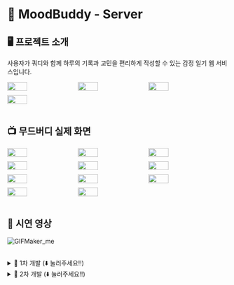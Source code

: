 # 📔 MoodBuddy - Server

## 🖥️ 프로젝트 소개
사용자가 쿼디와 함께 하루의 기록과 고민을 편리하게 작성할 수 있는 감정 일기 웹 서비스입니다.

<div style="display: flex; flex-wrap: wrap; gap: 10px;">
  <img src="https://github.com/user-attachments/assets/61b83563-2496-4d61-aa91-29e4392e656f" width="30%">
  <img src="https://github.com/user-attachments/assets/5c030d7a-882c-4ad2-af45-4086d8b97561" width="30%">
  <img src="https://github.com/user-attachments/assets/dc002fed-dc2c-4511-816c-e321090d119d" width="30%">
  <img src="https://github.com/user-attachments/assets/26d15186-8bcf-4c3a-91a8-b3cd98b69e89" width="30%">
</div>

<br>

## 📺 무드버디 실제 화면
<div style="display: flex; flex-wrap: wrap; gap: 10px;">
  <img src="https://github.com/user-attachments/assets/dc521e90-b4fd-4cd2-94e2-1e2d2a93dbbb" width="30%">
  <img src="https://github.com/user-attachments/assets/8db0dbf0-0c61-420b-9bb1-497f80b802dc" width="30%">
  <img src="https://github.com/user-attachments/assets/fe4a279c-d872-48eb-ab29-2de2627d7631" width="30%">
  <img src="https://github.com/user-attachments/assets/1d4a8bdc-5dc6-4015-861a-9f135cf07273" width="30%">
  <img src="https://github.com/user-attachments/assets/b91aeb51-91fe-4059-a2ca-01e257a7f166" width="30%">
  <img src="https://github.com/user-attachments/assets/3ec5da46-63de-4b67-99a3-aea10dd2477f" width="30%">
  <img src="https://github.com/user-attachments/assets/7e1354f8-dbb5-47f8-925a-f3e44304e068" width="30%">
  <img src="https://github.com/user-attachments/assets/73ad1b66-6ce5-4dc1-b5fd-f6b69f26f562" width="30%">
  <img src="https://github.com/user-attachments/assets/9e3b67a0-2eee-443f-ad79-c42af3acaad7" width="30%">
  <img src="https://github.com/user-attachments/assets/3d6159c0-b8f8-4f61-a8cf-dea0c27aa423" width="30%">
  <img src="https://github.com/user-attachments/assets/5ecc9021-4309-44a1-bf54-f585b7707b3d" width="30%">
</div>

<br>

## 🎥 시연 영상
![GIFMaker_me](https://github.com/user-attachments/assets/2a61f871-a1ca-402a-98a2-3643112e5b53)

<br>

<details>
  <summary> 💊 1차 개발 (⬇️ 눌러주세요‼️) </summary>
  
  ## 🕰️ 개발 기간
  * 24.03.01 - 24.07.27
  
  <br>
  
  ## ⚙️ 개발 환경
  - `Java 17`
  - **IDE** : IntelliJ IDEA
  - **Framework** : Springboot(3.2.6)
  - **Database** : MySQL
  - **ORM** : Hibernate (Spring Data JPA 사용)
  
  <br>
  
  ## 🧑‍🤝‍🧑 멤버 구성
  <p>
      <a href="https://github.com/M-ung">
        <img src="https://avatars.githubusercontent.com/u/126846468?v=4" width="100">
      </a>
      <a href="https://github.com/dylee00">
        <img src="https://avatars.githubusercontent.com/u/135154209?v=4" width="100">
      </a>
      <a href="https://github.com/zzammin">
        <img src="https://avatars.githubusercontent.com/u/105933726?v=4" width="100"> 
      </a>
  </p>
  
  <br>

  ## 📁 디렉토리 구조
  ```
  📦src
   ┣ 📂main
   ┃ ┣ 📂java
   ┃ ┃ ┗ 📂moodbuddy
   ┃ ┃ ┃ ┗ 📂moodbuddy
   ┃ ┃ ┃ ┃ ┣ 📂domain
   ┃ ┃ ┃ ┃ ┃ ┣ 📂bookMark
   ┃ ┃ ┃ ┃ ┃ ┃ ┣ 📂controller
   ┃ ┃ ┃ ┃ ┃ ┃ ┃ ┗ 📜BookMarkApiController.java
   ┃ ┃ ┃ ┃ ┃ ┃ ┣ 📂domain
   ┃ ┃ ┃ ┃ ┃ ┃ ┃ ┗ 📜BookMark.java
   ┃ ┃ ┃ ┃ ┃ ┃ ┣ 📂dto
   ┃ ┃ ┃ ┃ ┃ ┃ ┃ ┗ 📂response
   ┃ ┃ ┃ ┃ ┃ ┃ ┃ ┃ ┗ 📜BookMarkResToggleDTO.java
   ┃ ┃ ┃ ┃ ┃ ┃ ┣ 📂repository
   ┃ ┃ ┃ ┃ ┃ ┃ ┃ ┣ 📜BookMarkRepository.java
   ┃ ┃ ┃ ┃ ┃ ┃ ┃ ┣ 📜BookMarkRepositoryCustom.java
   ┃ ┃ ┃ ┃ ┃ ┃ ┃ ┗ 📜BookMarkRepositoryImpl.java
   ┃ ┃ ┃ ┃ ┃ ┃ ┗ 📂service
   ┃ ┃ ┃ ┃ ┃ ┃ ┃ ┣ 📜BookMarkService.java
   ┃ ┃ ┃ ┃ ┃ ┃ ┃ ┗ 📜BookMarkServiceImpl.java
   ┃ ┃ ┃ ┃ ┃ ┣ 📂diary
   ┃ ┃ ┃ ┃ ┃ ┃ ┣ 📂controller
   ┃ ┃ ┃ ┃ ┃ ┃ ┃ ┣ 📜DiaryApiController.java
   ┃ ┃ ┃ ┃ ┃ ┃ ┃ ┗ 📜DiaryEmotionApiController.java
   ┃ ┃ ┃ ┃ ┃ ┃ ┣ 📂domain
   ┃ ┃ ┃ ┃ ┃ ┃ ┃ ┣ 📜Diary.java
   ┃ ┃ ┃ ┃ ┃ ┃ ┃ ┣ 📜DiaryEmotion.java
   ┃ ┃ ┃ ┃ ┃ ┃ ┃ ┣ 📜DiaryFont.java
   ┃ ┃ ┃ ┃ ┃ ┃ ┃ ┣ 📜DiaryFontSize.java
   ┃ ┃ ┃ ┃ ┃ ┃ ┃ ┣ 📜DiaryImage.java
   ┃ ┃ ┃ ┃ ┃ ┃ ┃ ┣ 📜DiaryImageStatus.java
   ┃ ┃ ┃ ┃ ┃ ┃ ┃ ┣ 📜DiaryStatus.java
   ┃ ┃ ┃ ┃ ┃ ┃ ┃ ┣ 📜DiarySubject.java
   ┃ ┃ ┃ ┃ ┃ ┃ ┃ ┗ 📜DiaryWeather.java
   ┃ ┃ ┃ ┃ ┃ ┃ ┣ 📂dto
   ┃ ┃ ┃ ┃ ┃ ┃ ┃ ┣ 📂request
   ┃ ┃ ┃ ┃ ┃ ┃ ┃ ┃ ┣ 📜DiaryReqDraftSelectDeleteDTO.java
   ┃ ┃ ┃ ┃ ┃ ┃ ┃ ┃ ┣ 📜DiaryReqEmotionDTO.java
   ┃ ┃ ┃ ┃ ┃ ┃ ┃ ┃ ┣ 📜DiaryReqFilterDTO.java
   ┃ ┃ ┃ ┃ ┃ ┃ ┃ ┃ ┣ 📜DiaryReqSaveDTO.java
   ┃ ┃ ┃ ┃ ┃ ┃ ┃ ┃ ┗ 📜DiaryReqUpdateDTO.java
   ┃ ┃ ┃ ┃ ┃ ┃ ┃ ┗ 📂response
   ┃ ┃ ┃ ┃ ┃ ┃ ┃ ┃ ┣ 📜DiaryImageResConnect.java
   ┃ ┃ ┃ ┃ ┃ ┃ ┃ ┃ ┣ 📜DiaryResDetailDTO.java
   ┃ ┃ ┃ ┃ ┃ ┃ ┃ ┃ ┣ 📜DiaryResDraftFindAllDTO.java
   ┃ ┃ ┃ ┃ ┃ ┃ ┃ ┃ ┣ 📜DiaryResDraftFindOneDTO.java
   ┃ ┃ ┃ ┃ ┃ ┃ ┃ ┃ ┗ 📜DiaryResEmotionDTO.java
   ┃ ┃ ┃ ┃ ┃ ┃ ┣ 📂mapper
   ┃ ┃ ┃ ┃ ┃ ┃ ┃ ┣ 📜DiaryImageMapper.java
   ┃ ┃ ┃ ┃ ┃ ┃ ┃ ┗ 📜DiaryMapper.java
   ┃ ┃ ┃ ┃ ┃ ┃ ┣ 📂repository
   ┃ ┃ ┃ ┃ ┃ ┃ ┃ ┣ 📜DiaryImageRepository.java
   ┃ ┃ ┃ ┃ ┃ ┃ ┃ ┣ 📜DiaryRepository.java
   ┃ ┃ ┃ ┃ ┃ ┃ ┃ ┣ 📜DiaryRepositoryCustom.java
   ┃ ┃ ┃ ┃ ┃ ┃ ┃ ┗ 📜DiaryRepositoryImpl.java
   ┃ ┃ ┃ ┃ ┃ ┃ ┗ 📂service
   ┃ ┃ ┃ ┃ ┃ ┃ ┃ ┣ 📜DiaryCountService.java
   ┃ ┃ ┃ ┃ ┃ ┃ ┃ ┣ 📜DiaryCountServiceImpl.java
   ┃ ┃ ┃ ┃ ┃ ┃ ┃ ┣ 📜DiaryFindService.java
   ┃ ┃ ┃ ┃ ┃ ┃ ┃ ┣ 📜DiaryFindServiceImpl.java
   ┃ ┃ ┃ ┃ ┃ ┃ ┃ ┣ 📜DiaryImageService.java
   ┃ ┃ ┃ ┃ ┃ ┃ ┃ ┣ 📜DiaryImageServiceImpl.java
   ┃ ┃ ┃ ┃ ┃ ┃ ┃ ┣ 📜DiaryService.java
   ┃ ┃ ┃ ┃ ┃ ┃ ┃ ┗ 📜DiaryServiceImpl.java
   ┃ ┃ ┃ ┃ ┃ ┣ 📂letter
   ┃ ┃ ┃ ┃ ┃ ┃ ┣ 📂controller
   ┃ ┃ ┃ ┃ ┃ ┃ ┃ ┗ 📜LetterApiController.java
   ┃ ┃ ┃ ┃ ┃ ┃ ┣ 📂domain
   ┃ ┃ ┃ ┃ ┃ ┃ ┃ ┗ 📜Letter.java
   ┃ ┃ ┃ ┃ ┃ ┃ ┣ 📂dto
   ┃ ┃ ┃ ┃ ┃ ┃ ┃ ┣ 📂request
   ┃ ┃ ┃ ┃ ┃ ┃ ┃ ┃ ┣ 📜LetterReqDTO.java
   ┃ ┃ ┃ ┃ ┃ ┃ ┃ ┃ ┗ 📜LetterReqUpdateDTO.java
   ┃ ┃ ┃ ┃ ┃ ┃ ┃ ┗ 📂response
   ┃ ┃ ┃ ┃ ┃ ┃ ┃ ┃ ┣ 📜LetterResDetailsDTO.java
   ┃ ┃ ┃ ┃ ┃ ┃ ┃ ┃ ┣ 📜LetterResPageAnswerDTO.java
   ┃ ┃ ┃ ┃ ┃ ┃ ┃ ┃ ┣ 📜LetterResPageDTO.java
   ┃ ┃ ┃ ┃ ┃ ┃ ┃ ┃ ┣ 📜LetterResSaveDTO.java
   ┃ ┃ ┃ ┃ ┃ ┃ ┃ ┃ ┗ 📜LetterResUpdateDTO.java
   ┃ ┃ ┃ ┃ ┃ ┃ ┣ 📂repository
   ┃ ┃ ┃ ┃ ┃ ┃ ┃ ┗ 📜LetterRepository.java
   ┃ ┃ ┃ ┃ ┃ ┃ ┗ 📂service
   ┃ ┃ ┃ ┃ ┃ ┃ ┃ ┣ 📜LetterService.java
   ┃ ┃ ┃ ┃ ┃ ┃ ┃ ┗ 📜LetterServiceImpl.java
   ┃ ┃ ┃ ┃ ┃ ┣ 📂monthcomment
   ┃ ┃ ┃ ┃ ┃ ┃ ┣ 📂domain
   ┃ ┃ ┃ ┃ ┃ ┃ ┃ ┗ 📜MonthComment.java
   ┃ ┃ ┃ ┃ ┃ ┃ ┗ 📂repository
   ┃ ┃ ┃ ┃ ┃ ┃ ┃ ┗ 📜MonthCommentRepository.java
   ┃ ┃ ┃ ┃ ┃ ┣ 📂profile
   ┃ ┃ ┃ ┃ ┃ ┃ ┣ 📂domain
   ┃ ┃ ┃ ┃ ┃ ┃ ┃ ┣ 📜Profile.java
   ┃ ┃ ┃ ┃ ┃ ┃ ┃ ┗ 📜ProfileImage.java
   ┃ ┃ ┃ ┃ ┃ ┃ ┗ 📂repository
   ┃ ┃ ┃ ┃ ┃ ┃ ┃ ┣ 📜ProfileImageRepository.java
   ┃ ┃ ┃ ┃ ┃ ┃ ┃ ┗ 📜ProfileRepository.java
   ┃ ┃ ┃ ┃ ┃ ┣ 📂quddyTI
   ┃ ┃ ┃ ┃ ┃ ┃ ┣ 📂controller
   ┃ ┃ ┃ ┃ ┃ ┃ ┃ ┗ 📜QuddyTIApiController.java
   ┃ ┃ ┃ ┃ ┃ ┃ ┣ 📂domain
   ┃ ┃ ┃ ┃ ┃ ┃ ┃ ┣ 📜QuddyTI.java
   ┃ ┃ ┃ ┃ ┃ ┃ ┃ ┗ 📜QuddyTIStatus.java
   ┃ ┃ ┃ ┃ ┃ ┃ ┣ 📂dto
   ┃ ┃ ┃ ┃ ┃ ┃ ┃ ┗ 📂response
   ┃ ┃ ┃ ┃ ┃ ┃ ┃ ┃ ┗ 📜QuddyTIResDetailDTO.java
   ┃ ┃ ┃ ┃ ┃ ┃ ┣ 📂mapper
   ┃ ┃ ┃ ┃ ┃ ┃ ┃ ┗ 📜QuddyTIMapper.java
   ┃ ┃ ┃ ┃ ┃ ┃ ┣ 📂repository
   ┃ ┃ ┃ ┃ ┃ ┃ ┃ ┗ 📜QuddyTIRepository.java
   ┃ ┃ ┃ ┃ ┃ ┃ ┣ 📂scheduler
   ┃ ┃ ┃ ┃ ┃ ┃ ┃ ┗ 📜QuddyTIScheduler.java
   ┃ ┃ ┃ ┃ ┃ ┃ ┗ 📂service
   ┃ ┃ ┃ ┃ ┃ ┃ ┃ ┣ 📜QuddyTIService.java
   ┃ ┃ ┃ ┃ ┃ ┃ ┃ ┗ 📜QuddyTIServiceImpl.java
   ┃ ┃ ┃ ┃ ┃ ┗ 📂user
   ┃ ┃ ┃ ┃ ┃ ┃ ┣ 📂controller
   ┃ ┃ ┃ ┃ ┃ ┃ ┃ ┣ 📜OAuthController.java
   ┃ ┃ ┃ ┃ ┃ ┃ ┃ ┗ 📜UserApiController.java
   ┃ ┃ ┃ ┃ ┃ ┃ ┣ 📂domain
   ┃ ┃ ┃ ┃ ┃ ┃ ┃ ┗ 📜User.java
   ┃ ┃ ┃ ┃ ┃ ┃ ┣ 📂dto
   ┃ ┃ ┃ ┃ ┃ ┃ ┃ ┣ 📂request
   ┃ ┃ ┃ ┃ ┃ ┃ ┃ ┃ ┣ 📜UserReqCalendarMonthDTO.java
   ┃ ┃ ┃ ┃ ┃ ┃ ┃ ┃ ┣ 📜UserReqCalendarSummaryDTO.java
   ┃ ┃ ┃ ┃ ┃ ┃ ┃ ┃ ┣ 📜UserReqLoginDTO.java
   ┃ ┃ ┃ ┃ ┃ ┃ ┃ ┃ ┣ 📜UserReqMainPageDTO.java
   ┃ ┃ ┃ ┃ ┃ ┃ ┃ ┃ ┣ 📜UserReqMonthCommentDTO.java
   ┃ ┃ ┃ ┃ ┃ ┃ ┃ ┃ ┣ 📜UserReqMonthCommentUpdateDTO.java
   ┃ ┃ ┃ ┃ ┃ ┃ ┃ ┃ ┣ 📜UserReqProfileUpdateDto.java
   ┃ ┃ ┃ ┃ ┃ ┃ ┃ ┃ ┣ 📜UserReqSaveDTO.java
   ┃ ┃ ┃ ┃ ┃ ┃ ┃ ┃ ┗ 📜UserReqUpdateTokenDTO.java
   ┃ ┃ ┃ ┃ ┃ ┃ ┃ ┣ 📂response
   ┃ ┃ ┃ ┃ ┃ ┃ ┃ ┃ ┣ 📜UserDiaryNumsDTO.java
   ┃ ┃ ┃ ┃ ┃ ┃ ┃ ┃ ┣ 📜UserEmotionStaticDTO.java
   ┃ ┃ ┃ ┃ ┃ ┃ ┃ ┃ ┣ 📜UserResCalendarMonthDTO.java
   ┃ ┃ ┃ ┃ ┃ ┃ ┃ ┃ ┣ 📜UserResCalendarMonthListDTO.java
   ┃ ┃ ┃ ┃ ┃ ┃ ┃ ┃ ┣ 📜UserResCalendarSummaryDTO.java
   ┃ ┃ ┃ ┃ ┃ ┃ ┃ ┃ ┣ 📜UserResCheckTodayDiaryDTO.java
   ┃ ┃ ┃ ┃ ┃ ┃ ┃ ┃ ┣ 📜UserResLoginDTO.java
   ┃ ┃ ┃ ┃ ┃ ┃ ┃ ┃ ┣ 📜UserResMainPageDTO.java
   ┃ ┃ ┃ ┃ ┃ ┃ ┃ ┃ ┣ 📜UserResMonthCommentDTO.java
   ┃ ┃ ┃ ┃ ┃ ┃ ┃ ┃ ┣ 📜UserResMonthCommentUpdateDTO.java
   ┃ ┃ ┃ ┃ ┃ ┃ ┃ ┃ ┣ 📜UserResProfileDTO.java
   ┃ ┃ ┃ ┃ ┃ ┃ ┃ ┃ ┣ 📜UserResSaveDTO.java
   ┃ ┃ ┃ ┃ ┃ ┃ ┃ ┃ ┣ 📜UserResStatisticsMonthDTO.java
   ┃ ┃ ┃ ┃ ┃ ┃ ┃ ┃ ┗ 📜UserResUpdateTokenDTO.java
   ┃ ┃ ┃ ┃ ┃ ┃ ┃ ┣ 📜KakaoProfile.java
   ┃ ┃ ┃ ┃ ┃ ┃ ┃ ┗ 📜KakaoTokenDto.java
   ┃ ┃ ┃ ┃ ┃ ┃ ┣ 📂mapper
   ┃ ┃ ┃ ┃ ┃ ┃ ┃ ┗ 📜UserMapper.java
   ┃ ┃ ┃ ┃ ┃ ┃ ┣ 📂repository
   ┃ ┃ ┃ ┃ ┃ ┃ ┃ ┗ 📜UserRepository.java
   ┃ ┃ ┃ ┃ ┃ ┃ ┣ 📂scheduler
   ┃ ┃ ┃ ┃ ┃ ┃ ┃ ┗ 📜UserScheduler.java
   ┃ ┃ ┃ ┃ ┃ ┃ ┗ 📂service
   ┃ ┃ ┃ ┃ ┃ ┃ ┃ ┣ 📜KakaoService.java
   ┃ ┃ ┃ ┃ ┃ ┃ ┃ ┣ 📜KakaoServiceImpl.java
   ┃ ┃ ┃ ┃ ┃ ┃ ┃ ┣ 📜UserService.java
   ┃ ┃ ┃ ┃ ┃ ┃ ┃ ┗ 📜UserServiceImpl.java
   ┃ ┃ ┃ ┃ ┣ 📂global
   ┃ ┃ ┃ ┃ ┃ ┣ 📂common
   ┃ ┃ ┃ ┃ ┃ ┃ ┣ 📂aspect
   ┃ ┃ ┃ ┃ ┃ ┃ ┃ ┗ 📜LoggerAspect.java
   ┃ ┃ ┃ ┃ ┃ ┃ ┣ 📂base
   ┃ ┃ ┃ ┃ ┃ ┃ ┃ ┗ 📜BaseEntity.java
   ┃ ┃ ┃ ┃ ┃ ┃ ┣ 📂cloud
   ┃ ┃ ┃ ┃ ┃ ┃ ┃ ┣ 📂dto
   ┃ ┃ ┃ ┃ ┃ ┃ ┃ ┃ ┗ 📂response
   ┃ ┃ ┃ ┃ ┃ ┃ ┃ ┃ ┃ ┗ 📜CloudResUploadDTO.java
   ┃ ┃ ┃ ┃ ┃ ┃ ┃ ┣ 📂mapper
   ┃ ┃ ┃ ┃ ┃ ┃ ┃ ┃ ┗ 📜CloudMapper.java
   ┃ ┃ ┃ ┃ ┃ ┃ ┃ ┣ 📂service
   ┃ ┃ ┃ ┃ ┃ ┃ ┃ ┃ ┣ 📜CloudService.java
   ┃ ┃ ┃ ┃ ┃ ┃ ┃ ┃ ┗ 📜CloudServiceImpl.java
   ┃ ┃ ┃ ┃ ┃ ┃ ┃ ┗ 📜ThumbnailGenerator.java
   ┃ ┃ ┃ ┃ ┃ ┃ ┣ 📂config
   ┃ ┃ ┃ ┃ ┃ ┃ ┃ ┣ 📜GPTConfig.java
   ┃ ┃ ┃ ┃ ┃ ┃ ┃ ┣ 📜MapperConfig.java
   ┃ ┃ ┃ ┃ ┃ ┃ ┃ ┣ 📜S3Config.java
   ┃ ┃ ┃ ┃ ┃ ┃ ┃ ┣ 📜SchedulingConfig.java
   ┃ ┃ ┃ ┃ ┃ ┃ ┃ ┣ 📜SecurityConfig.java
   ┃ ┃ ┃ ┃ ┃ ┃ ┃ ┗ 📜SpringDocOpenApiConfig.java
   ┃ ┃ ┃ ┃ ┃ ┃ ┣ 📂elasticSearch
   ┃ ┃ ┃ ┃ ┃ ┃ ┃ ┣ 📂diary
   ┃ ┃ ┃ ┃ ┃ ┃ ┃ ┃ ┗ 📂domain
   ┃ ┃ ┃ ┃ ┃ ┃ ┃ ┃ ┃ ┣ 📜DiaryDocument.java
   ┃ ┃ ┃ ┃ ┃ ┃ ┃ ┃ ┃ ┗ 📜DiaryImageDocument.java
   ┃ ┃ ┃ ┃ ┃ ┃ ┃ ┣ 📂mapper
   ┃ ┃ ┃ ┃ ┃ ┃ ┃ ┃ ┗ 📜DiaryDocumentMapper.java
   ┃ ┃ ┃ ┃ ┃ ┃ ┃ ┗ 📂repository
   ┃ ┃ ┃ ┃ ┃ ┃ ┃ ┃ ┣ 📜DiaryDocumentRepository.java
   ┃ ┃ ┃ ┃ ┃ ┃ ┃ ┃ ┗ 📜DiaryImageDocumentRepository.java
   ┃ ┃ ┃ ┃ ┃ ┃ ┣ 📂exception
   ┃ ┃ ┃ ┃ ┃ ┃ ┃ ┣ 📂database
   ┃ ┃ ┃ ┃ ┃ ┃ ┃ ┃ ┗ 📜DatabaseNullOrEmptyException.java
   ┃ ┃ ┃ ┃ ┃ ┃ ┃ ┣ 📂diary
   ┃ ┃ ┃ ┃ ┃ ┃ ┃ ┃ ┣ 📜DiaryInsufficientException.java
   ┃ ┃ ┃ ┃ ┃ ┃ ┃ ┃ ┣ 📜DiaryNoAccessException.java
   ┃ ┃ ┃ ┃ ┃ ┃ ┃ ┃ ┣ 📜DiaryNotFoundException.java
   ┃ ┃ ┃ ┃ ┃ ┃ ┃ ┃ ┗ 📜DiaryTodayExistingException.java
   ┃ ┃ ┃ ┃ ┃ ┃ ┃ ┣ 📂gpt
   ┃ ┃ ┃ ┃ ┃ ┃ ┃ ┃ ┗ 📜ParsingContentException.java
   ┃ ┃ ┃ ┃ ┃ ┃ ┃ ┣ 📂letter
   ┃ ┃ ┃ ┃ ┃ ┃ ┃ ┃ ┣ 📜LetterNotFoundByIdAndUserIdException.java
   ┃ ┃ ┃ ┃ ┃ ┃ ┃ ┃ ┣ 📜LetterNotFoundByIdException.java
   ┃ ┃ ┃ ┃ ┃ ┃ ┃ ┃ ┗ 📜LetterNumsException.java
   ┃ ┃ ┃ ┃ ┃ ┃ ┃ ┣ 📂profile
   ┃ ┃ ┃ ┃ ┃ ┃ ┃ ┃ ┣ 📜ProfileImageNotFoundByUserIdException.java
   ┃ ┃ ┃ ┃ ┃ ┃ ┃ ┃ ┗ 📜ProfileNotFoundByUserIdException.java
   ┃ ┃ ┃ ┃ ┃ ┃ ┃ ┣ 📂quddyTI
   ┃ ┃ ┃ ┃ ┃ ┃ ┃ ┃ ┗ 📜QuddyTINotFoundException.java
   ┃ ┃ ┃ ┃ ┃ ┃ ┃ ┣ 📂user
   ┃ ┃ ┃ ┃ ┃ ┃ ┃ ┃ ┗ 📜UserNotFoundByUserIdException.java
   ┃ ┃ ┃ ┃ ┃ ┃ ┃ ┣ 📜ApiErrorResponse.java
   ┃ ┃ ┃ ┃ ┃ ┃ ┃ ┣ 📜ApiExceptionHandler.java
   ┃ ┃ ┃ ┃ ┃ ┃ ┃ ┗ 📜ErrorCode.java
   ┃ ┃ ┃ ┃ ┃ ┃ ┣ 📂gpt
   ┃ ┃ ┃ ┃ ┃ ┃ ┃ ┣ 📂dto
   ┃ ┃ ┃ ┃ ┃ ┃ ┃ ┃ ┣ 📜GPTMessageDTO.java
   ┃ ┃ ┃ ┃ ┃ ┃ ┃ ┃ ┣ 📜GPTRequestDTO.java
   ┃ ┃ ┃ ┃ ┃ ┃ ┃ ┃ ┗ 📜GPTResponseDTO.java
   ┃ ┃ ┃ ┃ ┃ ┃ ┃ ┗ 📂service
   ┃ ┃ ┃ ┃ ┃ ┃ ┃ ┃ ┣ 📜GptService.java
   ┃ ┃ ┃ ┃ ┃ ┃ ┃ ┃ ┗ 📜GptServiceImpl.java
   ┃ ┃ ┃ ┃ ┃ ┃ ┣ 📂sms
   ┃ ┃ ┃ ┃ ┃ ┃ ┃ ┣ 📜SmsService.java
   ┃ ┃ ┃ ┃ ┃ ┃ ┃ ┗ 📜SmsServiceImpl.java
   ┃ ┃ ┃ ┃ ┃ ┃ ┗ 📂util
   ┃ ┃ ┃ ┃ ┃ ┃ ┃ ┗ 📜JwtUtil.java
   ┃ ┃ ┃ ┃ ┃ ┗ 📂properties
   ┃ ┃ ┃ ┃ ┃ ┃ ┗ 📜KakaoProperties.java
   ┃ ┃ ┃ ┃ ┗ 📜MoodBuddyApplication.java
   ┃ ┗ 📂resources
   ┃ ┃ ┣ 📂static
   ┃ ┃ ┣ 📂templates
   ┃ ┃ ┣ 📜application.yml
   ┃ ┃ ┗ 📜logback.xml
   ┗ 📂test
   ┃ ┣ 📂generated_tests
   ┃ ┗ 📂java
   ┃ ┃ ┗ 📂moodbuddy
   ┃ ┃ ┃ ┗ 📂moodbuddy
   ┃ ┃ ┃ ┃ ┣ 📂global
   ┃ ┃ ┃ ┃ ┃ ┗ 📂common
   ┃ ┃ ┃ ┃ ┃ ┃ ┗ 📂util
   ┃ ┃ ┃ ┃ ┃ ┃ ┃ ┗ 📜JwtUtilTest.java
   ┃ ┃ ┃ ┃ ┗ 📜MoodBuddyApplicationTests.java
  ```
  
  ## 🛠️ 아키텍처 구조
  <img src="https://github.com/user-attachments/assets/13de24d9-5fd4-43c7-a5da-e324f6b4d867" alt="아키텍처 구조" width="50%">
  
  <br>
  
  ## 📝 규칙
  
  - **커밋 컨벤션**
      - Feat: 새로운 기능 추가
      - Fix: 버그 수정
      - Docs: 문서 수정
      - Style: 코드 포맷팅, 세미콜론 누락, 코드 변경이 없는 경우
      - Refactor: 코드 리팩토링
      - Test: 테스트 코드, 리팩토링 테스트 코드 추가
      - Chore: 빌드 업무 수정, 패키지 매니저 수정
  
  <br>
  
  - **Branch 규칙**
      - 각자의 깃 닉네임을 딴 branch 명을 사용한다.
      - 예시
          - git checkout -b mung
  
  <br>
  
  - **Commit message 규칙**
      - 종류: 메시지
      - 예시
          - feat: 커밋 내용 - #브랜치명
          - feat: 로그인 구현 - #mung
  
  <br>
  
  - **DTO 규칙**
      - 엔티티명 + Res/Req + 역할 + DTO
      - 예시
          - UserResSaveDTO
          - PostReqSaveDTO

</details>


<details>
  <summary> 💊 2차 개발 (⬇️ 눌러주세요‼️) </summary>
  
  ## 🕰️ 개발 기간
  * 24.08.01 - 진행 중
  
  <br>
  
  ## ⚙️ 개발 환경
  - `Java 17`
  - **IDE** : IntelliJ IDEA
  - **Framework** : Springboot(3.2.6)
  - **Database** : MySQL
  - **ORM** : Hibernate (Spring Data JPA 사용)
  
  <br>
  
  ## 🧑‍🤝‍🧑 멤버 구성
  <p>
      <a href="https://github.com/M-ung">
        <img src="https://avatars.githubusercontent.com/u/126846468?v=4" width="100">
      </a>
      <a href="https://github.com/zzammin">
        <img src="https://avatars.githubusercontent.com/u/105933726?v=4" width="100"> 
      </a>
  </p>
  
  <br>

  ## 📁 디렉토리 구조
  ```
 
  ```
  
  ## 🛠️ 아키텍처 구조
  <img src="https://github.com/user-attachments/assets/13de24d9-5fd4-43c7-a5da-e324f6b4d867" alt="아키텍처 구조" width="50%">
  
  <br>
  
  ## 📝 규칙
  
  - **커밋 컨벤션**
      - Feat: 새로운 기능 추가
      - Fix: 버그 수정
      - Docs: 문서 수정
      - Style: 코드 포맷팅, 세미콜론 누락, 코드 변경이 없는 경우
      - Refactor: 코드 리팩토링
      - Test: 테스트 코드, 리팩토링 테스트 코드 추가
      - Chore: 빌드 업무 수정, 패키지 매니저 수정
  
  <br>
  
  - **Branch 규칙**
      - 각자의 깃 타입과 이슈번호를 딴 branch 명을 사용한다.
      - 예시
          - git checkout -b 타입/#이슈번호
          - git checkout -b feature/#5
  
  <br>
  
  - **Commit message 규칙**
      - "타입(앞글자를 대문자로): 커밋 메세지 - #이슈번호" 형식으로 작성한다.
      - 예시
          - Feat: 커밋 내용 - #이슈번호
          - Feat: 로그인 구현 - #5
  
  <br>
  
  - **DTO 규칙**
      - 엔티티명 + Res/Req + 역할 + DTO
      - 예시
          - UserResSaveDTO
          - PostReqSaveDTO

</details>
